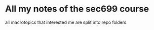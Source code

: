 # All my notes of the sec699 course 

all macrotopics that interested me are split into repo folders